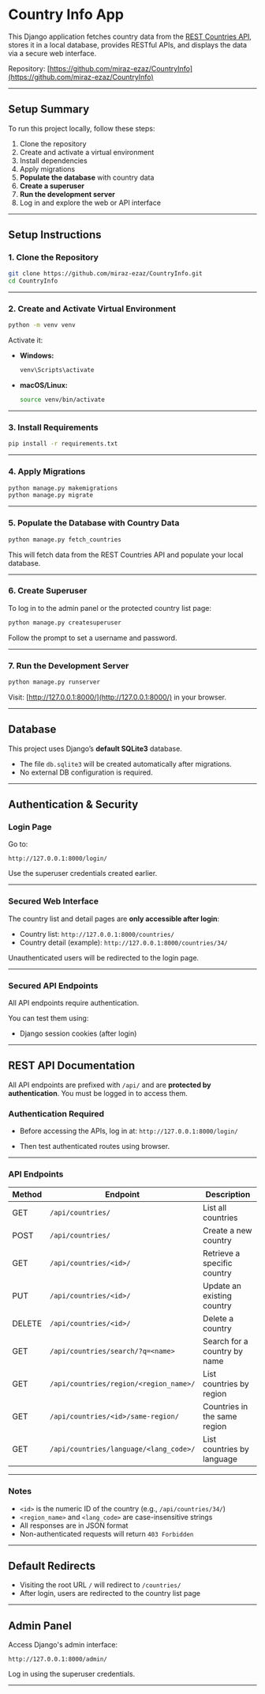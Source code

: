 # Country Info App

This Django application fetches country data from the [REST Countries API](https://restcountries.com/v3.1/all), stores it in a local database, provides RESTful APIs, and displays the data via a secure web interface.

Repository: [https://github.com/miraz-ezaz/CountryInfo](https://github.com/miraz-ezaz/CountryInfo)

---

## Setup Summary

To run this project locally, follow these steps:

1. Clone the repository
2. Create and activate a virtual environment
3. Install dependencies
4. Apply migrations
5. **Populate the database** with country data
6. **Create a superuser**
7. **Run the development server**
8. Log in and explore the web or API interface

---

## Setup Instructions

### 1. Clone the Repository

```bash
git clone https://github.com/miraz-ezaz/CountryInfo.git
cd CountryInfo
````

---

### 2. Create and Activate Virtual Environment

```bash
python -m venv venv
```

Activate it:

* **Windows:**

  ```bash
  venv\Scripts\activate
  ```
* **macOS/Linux:**

  ```bash
  source venv/bin/activate
  ```

---

### 3. Install Requirements

```bash
pip install -r requirements.txt
```

---

### 4. Apply Migrations

```bash
python manage.py makemigrations
python manage.py migrate
```

---

### 5. Populate the Database with Country Data

```bash
python manage.py fetch_countries
```

This will fetch data from the REST Countries API and populate your local database.

---

### 6. Create Superuser

To log in to the admin panel or the protected country list page:

```bash
python manage.py createsuperuser
```

Follow the prompt to set a username and password.

---

### 7. Run the Development Server

```bash
python manage.py runserver
```

Visit: [http://127.0.0.1:8000/](http://127.0.0.1:8000/) in your browser.

---

## Database

This project uses Django’s **default SQLite3** database.

* The file `db.sqlite3` will be created automatically after migrations.
* No external DB configuration is required.

---

## Authentication & Security

### Login Page

Go to:

```
http://127.0.0.1:8000/login/
```

Use the superuser credentials created earlier.

---

### Secured Web Interface

The country list and detail pages are **only accessible after login**:

* Country list: `http://127.0.0.1:8000/countries/`
* Country detail (example): `http://127.0.0.1:8000/countries/34/`

Unauthenticated users will be redirected to the login page.

---

### Secured API Endpoints

All API endpoints require authentication.

You can test them using:

* Django session cookies (after login)

---

## REST API Documentation

All API endpoints are prefixed with `/api/` and are **protected by authentication**. You must be logged in to access them.

### Authentication Required

* Before accessing the APIs, log in at:
  `http://127.0.0.1:8000/login/`

* Then test authenticated routes using browser.

---

### API Endpoints

| Method | Endpoint                               | Description                  |
| ------ | -------------------------------------- | ---------------------------- |
| GET    | `/api/countries/`                      | List all countries           |
| POST   | `/api/countries/`                      | Create a new country         |
| GET    | `/api/countries/<id>/`                 | Retrieve a specific country  |
| PUT    | `/api/countries/<id>/`                 | Update an existing country   |
| DELETE | `/api/countries/<id>/`                 | Delete a country             |
| GET    | `/api/countries/search/?q=<name>`      | Search for a country by name |
| GET    | `/api/countries/region/<region_name>/` | List countries by region     |
| GET    | `/api/countries/<id>/same-region/`     | Countries in the same region |
| GET    | `/api/countries/language/<lang_code>/` | List countries by language   |

---
### Notes

- `<id>` is the numeric ID of the country (e.g., `/api/countries/34/`)
- `<region_name>` and `<lang_code>` are case-insensitive strings
- All responses are in JSON format
- Non-authenticated requests will return `403 Forbidden`

---

## Default Redirects

* Visiting the root URL `/` will redirect to `/countries/`
* After login, users are redirected to the country list page

---

## Admin Panel

Access Django's admin interface:

```
http://127.0.0.1:8000/admin/
```

Log in using the superuser credentials.

---